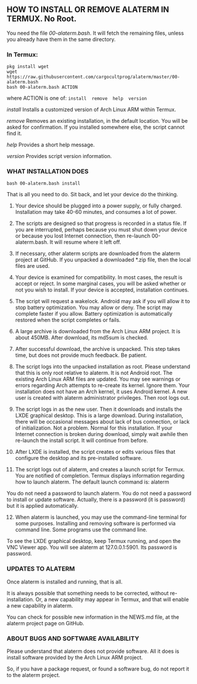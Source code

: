 ## HOW TO INSTALL OR REMOVE ALATERM IN TERMUX. No Root.

You need the file _00-alaterm.bash_. It will fetch the remaining files,
unless you already have them in the same directory.

### In Termux:
```
pkg install wget
wget https://raw.githubusercontent.com/cargocultprog/alaterm/master/00-alaterm.bash
bash 00-alaterm.bash ACTION
```
where ACTION is one of:  `install  remove  help  version`

_install_
Installs a customized version of Arch Linux ARM within Termux.

_remove_
Removes an existing installation, in the default location.
You will be asked for confirmation.
If you installed somewhere else, the script cannot find it.

_help_
Provides a short help message.

_version_
Provides script version information.



### WHAT INSTALLATION DOES
```
bash 00-alaterm.bash install
```
That is all you need to do. Sit back, and let your device do the thinking.

1. Your device should be plugged into a power supply, or fully charged.
Installation may take 40-60 minutes, and consumes a lot of power.

2. The scripts are designed so that progress is recorded in a status file.
If you are interrupted, perhaps because you must shut down your device
or because you lost Internet connection, then re-launch 00-alaterm.bash.
It will resume where it left off.

3. If necessary, other alaterm scripts are downloaded from the alaterm
project at GitHub. If you unpacked a downloaded *.zip file, then the
local files are used.

4. Your device is examined for compatibility. In most cases, the result
is accept or reject. In some marginal cases, you will be asked whether or not
you wish to install. If your device is accepted, installation continues.

5. The script will request a wakelock. Android may ask if you will allow it
to stop battery optimization. You may allow or deny. The script may complete
faster if you allow. Battery optimization is automatically restored when
the script completes or fails.

6. A large archive is downloaded from the Arch Linux ARM project.
It is about 450MB. After download, its md5sum is checked.

7. After successful download, the archive is unpacked. This step takes time,
but does not provide much feedback. Be patient.

8. The script logs into the unpacked installation as root. Please understand
that this is only root relative to alaterm. It is not Android root. 
The existing Arch Linux ARM files are updated. You may see warnings or
errors regarding Arch attempts to re-create its kernel. Ignore them.
Your installation does not have an Arch kernel, it uses Android kernel.
A new user is created with alaterm administrator privileges.
Then root logs out.

9. The script logs in as the new user. Then it downloads and installs the
LXDE graphical desktop. This is a large download. During installation,
there will be occasional messages about lack of bus connection,
or lack of initialization. Not a problem. Normal for this installation.
If your Internet connection is broken during download, simply wait
awhile then re-launch the install script. It will continue from before.

10. After LXDE is installed, the script creates or edits various files
that configure the desktop and its pre-installed software.

11. The script logs out of alaterm, and creates a launch script for Termux.
You are notified of completion. Termux displays information regarding
how to launch alaterm. The default launch command is:  alaterm

You do not need a password to launch alaterm. You do not need a password
to install or update software. Actually, there is a password (it is password)
but it is applied automatically.

12. When alaterm is launched, you may use the command-line terminal
for some purposes. Installing and removing software is performed via
command line. Some programs use the command line.

To see the LXDE graphical desktop, keep Termux running, and open the
VNC Viewer app. You will see alaterm at 127.0.0.1:5901.
Its password is password.



### UPDATES TO ALATERM

Once alaterm is installed and running, that is all.

It is always possible that something needs to be corrected,
without re-installation. Or, a new capability may appear in Termux,
and that will enable a new capability in alaterm.

You can check for possible new information in the NEWS.md file,
at the alaterm project page on GitHub.



### ABOUT BUGS AND SOFTWARE AVAILABILITY

Please understand that alaterm does not provide software. All it does is
install software provided by the Arch Linux ARM project.

So, if you have a package request, or found a software bug, do not report it
to the alaterm project.

